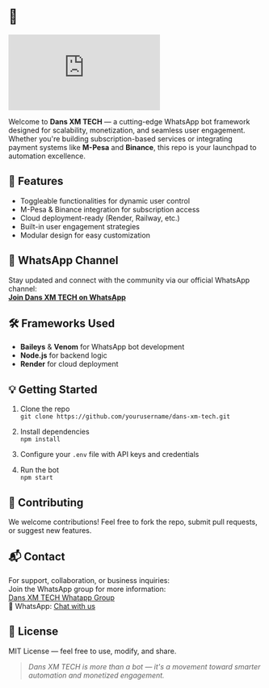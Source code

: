 # 🧠 
![](https://www.facebook.com/photo.php?fbid=122247229226226346&set=a.122107911686226346&type=3&mibextid=rS40aB7S9Ucbxw6v)

Welcome to **Dans XM TECH** — a cutting-edge WhatsApp bot framework designed for scalability, monetization, and seamless user engagement. Whether you're building subscription-based services or integrating payment systems like **M-Pesa** and **Binance**, this repo is your launchpad to automation excellence.

## 🚀 Features

- Toggleable functionalities for dynamic user control
- M-Pesa & Binance integration for subscription access
- Cloud deployment-ready (Render, Railway, etc.)
- Built-in user engagement strategies
- Modular design for easy customization

## 📱 WhatsApp Channel

Stay updated and connect with the community via our official WhatsApp channel:  
**[Join Dans XM TECH on WhatsApp](https://wa.me/254757717976)**

## 🛠 Frameworks Used

- **Baileys** & **Venom** for WhatsApp bot development
- **Node.js** for backend logic
- **Render** for cloud deployment

## 💡 Getting Started

1. Clone the repo  
   `git clone https://github.com/yourusername/dans-xm-tech.git`

2. Install dependencies  
   `npm install`

3. Configure your `.env` file with API keys and credentials

4. Run the bot  
   `npm start`

## 🤝 Contributing

We welcome contributions! Feel free to fork the repo, submit pull requests, or suggest new features.

## 📬 Contact

For support, collaboration, or business inquiries:  
Join the WhatsApp group for more information:  
[Dans XM TECH Whatapp Group](https://chat.whatsapp.com/E5t51Meb0knLqHBRbQweLk)  
📱 WhatsApp: [Chat with us](https://wa.me/254757717976)

## 🧭 License

MIT License — feel free to use, modify, and share.

> _Dans XM TECH is more than a bot — it's a movement toward smarter automation and monetized engagement._
